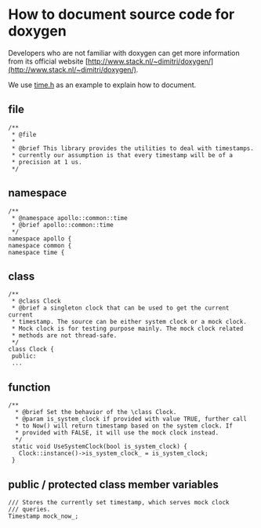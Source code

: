 # How to document source code for doxygen

Developers who are not familiar with doxygen can get more information from its official website [http://www.stack.nl/~dimitri/doxygen/](http://www.stack.nl/~dimitri/doxygen/).

We use [time.h](https://github.com/ApolloAuto/apollo/blob/master/modules/common/time/time.h) as an example to explain how to document.
## file
```
/**
 * @file
 *
 * @brief This library provides the utilities to deal with timestamps.
 * currently our assumption is that every timestamp will be of a
 * precision at 1 us.
 */
```

## namespace
```
/**
 * @namespace apollo::common::time
 * @brief apollo::common::time
 */
namespace apollo {
namespace common {
namespace time {
```

## class
```
/**
 * @class Clock
 * @brief a singleton clock that can be used to get the current current
 * timestamp. The source can be either system clock or a mock clock.
 * Mock clock is for testing purpose mainly. The mock clock related
 * methods are not thread-safe.
 */
class Clock {
 public:
 ...
```

## function
```
/**
  * @brief Set the behavior of the \class Clock.
  * @param is_system_clock if provided with value TRUE, further call
  * to Now() will return timestamp based on the system clock. If
  * provided with FALSE, it will use the mock clock instead.
  */
 static void UseSystemClock(bool is_system_clock) {
   Clock::instance()->is_system_clock_ = is_system_clock;
 }
```

## public / protected class member variables
```
/// Stores the currently set timestamp, which serves mock clock
/// queries.
Timestamp mock_now_;
```
